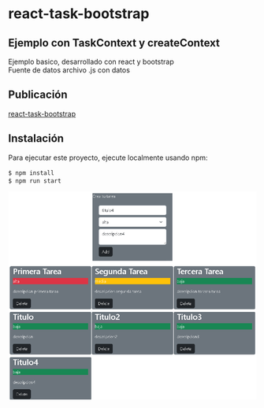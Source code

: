 # react-task-bootstrap
## Ejemplo con TaskContext y createContext
Ejemplo basico, desarrollado con react y bootstrap<br>
Fuente de datos archivo .js con datos<br>

## Publicación
[react-task-bootstrap](https://inosttroza.github.io/react-task/)

## Instalación
Para ejecutar este proyecto, ejecute localmente usando npm:

```
$ npm install
$ npm run start
```

![Screenshot](screenshot/Captura.PNG)
